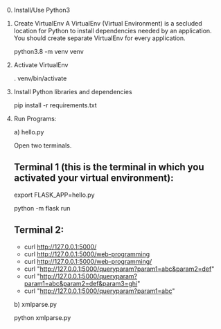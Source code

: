 0) Install/Use Python3

1) Create VirtualEnv
   A VirtualEnv (Virtual Environment) is a secluded location for Python to install
   dependencies needed by an application.
   You should create separate VirtualEnv for every application.

   python3.8 -m venv venv

2) Activate VirtualEnv

   . venv/bin/activate

3) Install Python libraries and dependencies

   pip install -r requirements.txt

4) Run Programs:   

   a) hello.py

     Open two terminals.

     Terminal 1 (this is the terminal in which you activated your virtual environment):
     ------------

     export FLASK_APP=hello.py

     python -m flask run

     Terminal 2:
     ------------
     - curl http://127.0.0.1:5000/
     - curl http://127.0.0.1:5000/web-programming
     - curl http://127.0.0.1:5000/web-programming/
     - curl "http://127.0.0.1:5000/queryparam?param1=abc&param2=def"
     - curl "http://127.0.0.1:5000/queryparam?param1=abc&param2=def&param3=ghi"
     - curl "http://127.0.0.1:5000/queryparam?param1=abc"
     
   b) xmlparse.py

      python xmlparse.py






